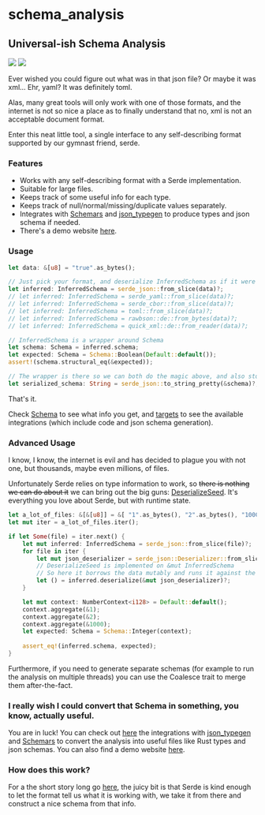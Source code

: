 # schema_analysis

## Universal-ish Schema Analysis

[![](https://meritbadge.herokuapp.com/schema_analysis)](https://crates.io/crates/schema_analysis)
[![](https://docs.rs/schema_analysis/badge.svg)](https://docs.rs/schema_analysis/)

Ever wished you could figure out what was in that json file? Or maybe it was xml... Ehr, yaml?
It was definitely toml.

Alas, many great tools will only work with one of those formats, and the internet is not so
nice a place as to finally understand that no, xml is not an acceptable document format.

Enter this neat little tool, a single interface to any self-describing format supported by
our gymnast friend, serde.

### Features

- Works with any self-describing format with a Serde implementation.
- Suitable for large files.
- Keeps track of some useful info for each type.
- Keeps track of null/normal/missing/duplicate values separately.
- Integrates with [Schemars](https://github.com/GREsau/schemars) and 
  [json_typegen](https://github.com/evestera/json_typegen) to produce types and json schema if needed.
- There's a demo website [here](https://schema-analysis.com/).

### Usage

```rust
let data: &[u8] = "true".as_bytes();

// Just pick your format, and deserialize InferredSchema as if it were a normal type.
let inferred: InferredSchema = serde_json::from_slice(data)?;
// let inferred: InferredSchema = serde_yaml::from_slice(data)?;
// let inferred: InferredSchema = serde_cbor::from_slice(data)?;
// let inferred: InferredSchema = toml::from_slice(data)?;
// let inferred: InferredSchema = rawbson::de::from_bytes(data)?;
// let inferred: InferredSchema = quick_xml::de::from_reader(data)?;

// InferredSchema is a wrapper around Schema
let schema: Schema = inferred.schema;
let expected: Schema = Schema::Boolean(Default::default());
assert!(schema.structural_eq(&expected));

// The wrapper is there so we can both do the magic above, and also store the data for later
let serialized_schema: String = serde_json::to_string_pretty(&schema)?;
```

That's it.

Check [Schema](https://docs.rs/schema_analysis/latest/schema_analysis/enum.Schema.html) 
to see what info you get, and [targets](https://github.com/QuartzLibrary/schema_analysis/blob/HEAD/schema_analysis/src/targets) 
to see the available integrations (which include code and json schema generation).

### Advanced Usage

I know, I know, the internet is evil and has decided to plague you with not one, but thousands,
maybe even millions, of files.

Unfortunately Serde relies on type information to work, so ~~there is nothing we can do about it~~
we can bring out the big guns: [DeserializeSeed](https://docs.serde.rs/serde/de/trait.DeserializeSeed.html).
It's everything you love about Serde, but with runtime state.

```rust
let a_lot_of_files: &[&[u8]] = &[ "1".as_bytes(), "2".as_bytes(), "1000".as_bytes() ];
let mut iter = a_lot_of_files.iter();

if let Some(file) = iter.next() {
    let mut inferred: InferredSchema = serde_json::from_slice(file)?;
    for file in iter {
        let mut json_deserializer = serde_json::Deserializer::from_slice(file);
        // DeserializeSeed is implemented on &mut InferredSchema
        // So here it borrows the data mutably and runs it against the deserializer.
        let () = inferred.deserialize(&mut json_deserializer)?;
    }

    let mut context: NumberContext<i128> = Default::default();
    context.aggregate(&1);
    context.aggregate(&2);
    context.aggregate(&1000);
    let expected: Schema = Schema::Integer(context);
    
    assert_eq!(inferred.schema, expected);
}
```

Furthermore, if you need to generate separate schemas (for example to run the analysis on multiple
threads) you can use the Coalesce trait to merge them after-the-fact.

### I really wish I could convert that Schema in something, you know, actually useful.

You are in luck! You can check out [here](https://github.com/QuartzLibrary/schema_analysis/blob/HEAD/schema_analysis/src/targets) 
the integrations with [json_typegen](https://github.com/evestera/json_typegen) and [Schemars](https://github.com/GREsau/schemars) 
to convert the analysis into useful files like Rust types and json schemas.
You can also find a demo website [here](https://schema-analysis.com/).

### How does this work?

For a the short story long go [here](https://docs.rs/schema_analysis/latest/schema_analysis/analysis/index.html), 
the juicy bit is that Serde is kind enough to let the format tell us what it is working with, 
we take it from there and construct a nice schema from that info.
